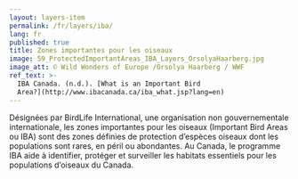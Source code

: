 ```yaml
---
layout: layers-item
permalink: /fr/layers/iba/
lang: fr
published: true
title: Zones importantes pour les oiseaux
image: 59_ProtectedImportantAreas_IBA_Layers_OrsolyaHaarberg.jpg
image_att: © Wild Wonders of Europe /Orsolya Haarberg / WWF
ref_text: >-
  IBA Canada. (n.d.). [What is an Important Bird
  Area?](http://www.ibacanada.ca/iba_what.jsp?lang=en)
---
```

Désignées par BirdLife International, une organisation non gouvernementale internationale, les zones importantes pour les oiseaux (Important Bird Areas ou IBA) sont des zones définies de protection d’espèces oiseaux dont les populations sont rares, en péril ou abondantes. Au Canada, le programme IBA aide à identifier, protéger et surveiller les habitats essentiels pour les populations d’oiseaux du Canada.
